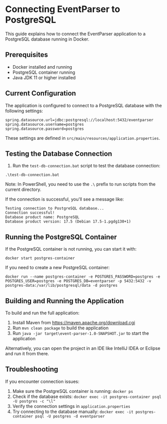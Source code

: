 # Connecting EventParser to PostgreSQL

This guide explains how to connect the EventParser application to a PostgreSQL database running in Docker.

## Prerequisites

- Docker installed and running
- PostgreSQL container running
- Java JDK 11 or higher installed

## Current Configuration

The application is configured to connect to a PostgreSQL database with the following settings:

```properties
spring.datasource.url=jdbc:postgresql://localhost:5432/eventparser
spring.datasource.username=postgres
spring.datasource.password=postgres
```

These settings are defined in `src/main/resources/application.properties`.

## Testing the Database Connection

1. Run the `test-db-connection.bat` script to test the database connection:

```
.\test-db-connection.bat
```

Note: In PowerShell, you need to use the `.\` prefix to run scripts from the current directory.

If the connection is successful, you'll see a message like:

```
Testing connection to PostgreSQL database...
Connection successful!
Database product name: PostgreSQL
Database product version: 17.5 (Debian 17.5-1.pgdg130+1)
```

## Running the PostgreSQL Container

If the PostgreSQL container is not running, you can start it with:

```
docker start postgres-container
```

If you need to create a new PostgreSQL container:

```
docker run --name postgres-container -e POSTGRES_PASSWORD=postgres -e POSTGRES_USER=postgres -e POSTGRES_DB=eventparser -p 5432:5432 -v postgres-data:/var/lib/postgresql/data -d postgres
```

## Building and Running the Application

To build and run the full application:

1. Install Maven from https://maven.apache.org/download.cgi
2. Run `mvn clean package` to build the application
3. Run `java -jar target\event-parser-1.0-SNAPSHOT.jar` to start the application

Alternatively, you can open the project in an IDE like IntelliJ IDEA or Eclipse and run it from there.

## Troubleshooting

If you encounter connection issues:

1. Make sure the PostgreSQL container is running: `docker ps`
2. Check if the database exists: `docker exec -it postgres-container psql -U postgres -c "\l"`
3. Verify the connection settings in `application.properties`
4. Try connecting to the database manually: `docker exec -it postgres-container psql -U postgres -d eventparser`
